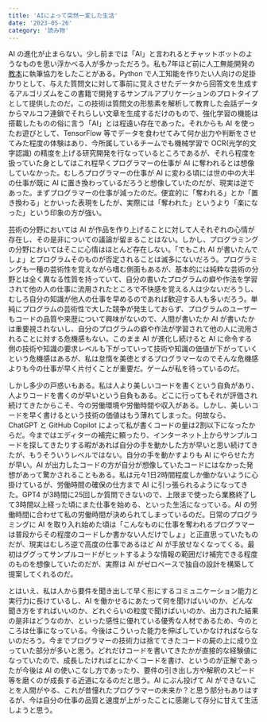 ```yaml
---
title: 'AIによって突然一変した生活'
date: '2023-05-26'
category: '読み物'
---
```


AI の進化が止まらない。少し前までは「AI」と言われるとチャットボットのようなものを思い浮かべる人が多かっただろう。私も7年ほど前に人工無能開発の[教本](https://www.facebook.com/ryo.ogihara.5/posts/1109187332552134)に執筆協力をしたことがある。Python で人工知能を作りたい人向けの足掛かりとして、与えた質問文に対して事前に覚えさせたデータから回答文を生成するアルゴリズムをこの書籍で開発するサンプルアプリケーションのプロトタイプとして提供したのだ。この技術は質問文の形態素を解析して教育した会話データからマルコフ連鎖でそれらしい文章を生成するだけのもので、強化学習の機能は搭載したものの俗に言う「AI」とは程遠い存在であった。それからも AI を使ったお遊びとして、TensorFlow 等でデータを食わせてみて何か出力や判断をさせてみた程度の体験はあり、今所属しているチームでも機械学習で OCR(光学的文字認識) の精度を上げる研究開発を行なっているところであるが、それら程度を扱っていた身としてはこれ程早くプログラマーの仕事が AI に奪われるとは想像していなかった。むしろプログラマーの仕事が AI に変わる頃には世の中の大半の仕事が既に AI に置き換わっているだろうと想像していたのだが、現実は逆であった。まずプログラマーの仕事が減ったのだ。便宜的に「奪われる」とか「置き換わる」とかいった表現をしたが、実際には「奪われた」というより「楽になった」という印象の方が強い。

芸術の分野においては AI が作品を作り上げることに対して人それぞれの心情が存在し、その是非についての議論が留まることはない。しかし、プログラミングの分野においてはそこに心情はほとんど存在しない。「でもこれ AI が書いたんでしょ」とプログラムそのものが否定されることは滅多にないだろう。プログラミングも一種の芸術性を覚えながら嗜む側面もあるが、基本的には純粋な芸術の分野とは全く異なる性質を持っていて、自分の書いたプログラムの癖や作法を学習されて他の人の仕事に流用されたところで不快感を覚える人は少ないだろうし、むしろ自分の知識が他人の仕事を早めるのであれば歓迎する人も多いだろう。単純にプログラムの芸術性で大した競争が発生しておらず、プログラムのユーザーもコードの品質や来歴について興味がないので、人間が書いたか AI が書いたかは重要視されないし、自分のプログラムの癖や作法が学習されて他の人に流用されることに対する危機感もない。このまま AI が進化し続けると AI に命令する側の技術や知識の要求レベルも下がっていって技術や知識の価値が下がっていくという危機感はあるが、私は怠惰を美徳とするプログラマーなのでそんな危機感よりも今の仕事が早く片付くことが重要だ。ゲームが私を待っているのだ。

しかし多少の戸惑いもある。私は人より美しいコードを書くという自負があり、人よりコードを書くのが早いという自負もある。どこに行ってもそれが評価され続けてきたからこそ、今の労働環境や労働時間や収入がある。しかし、美しいコードを早く書けるという技術の価値はもう薄れてしまった。何故なら、ChatGPT と GitHub Copilot によって私が書くコードの量は2割以下になったからだ。今まではエディターの補完に頼ったり、インターネット上からサンプルコードを探してきたりする暇があれば自分の手を動かした方が早いと思い続けてきたが、もうそういうレベルではない。自分の手を動かすよりも AI にやらせた方が早い。AI が出力したコードの方が自分が想像していたコードにはなかった発想があって驚かされることもある。私は元々1日2時間程度しか働かないように心掛けているが、労働時間の確保の仕方まで AI に引っ張られるようになってきた。GPT4 が3時間に25回しか質問できないので、上限まで使ったら業務終了して3時間以上経った頃にまた仕事を始める、といった生活になっている。AI の労働時間に合わせて私の労働時間が決められてしまっているのだ。日常のプログラミングに AI を取り入れ始めた頃は「こんなものに仕事を奪われるプログラマーは普段からその程度のコードしか書かない人だけでしょ」と正直思っていたものだが、現実はむしろ逆で高度の仕事であるほど AI が手放せなくなってくる。最初はググってサンプルコードがヒットするような情報の範囲だけ補完できる程度のものを想像していたのだが、実際は AI がゼロベースで独自の設計を構築して提案してくれるのだ。

とはいえ、私は人から要件を聞き出して早く形にするコミュニケーション能力と実行力に長けているし、AI を働かせるにあたって何を聞けばいいのか、どんな聞き方をすればいいのか、どれぐらいの粒度で聞けばいいのか、出力された結果の是非はどうなのか、といった感性に優れている優秀な人材であるため、今のところは仕事になっている。今後はこういった能力を伸ばしていかなければならないのだろう。今までプログラマーの技術力は捨ててきたコードの屍の上に成り立っていた部分が多いと思う。どれだけコードを書いてきたかが直接的な経験値になっていたので、成長したければとにかくコードを書け、というのが正解であったが今後は AI の使いこなし方であったり、要件の引き出し方や解釈のスピード等を磨くのが成長する近道になるのだと思う。AI にぶん投げて AI ができないことを人間がやる、これが昔憧れたプログラマーの未来か？と思う部分もありはするが、今は自分の仕事の品質と速度が上がったことに感謝して存分に甘えて生活しようと思う。
